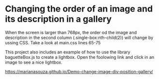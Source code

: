# Changing the order of an image and its description in a gallery

When the screen is larger than 768px, the order od the image and description in the second column (.single-box:nth-child(2)) will change by ussing CSS. Take a look at main.css lines 65-75

This project also includes an example of how to use the library baguetteBox.js to create a lightbox. Open the foolowing link and click in an image to see a nice lightbox.

https://marianasouza.github.io/Demo-change-image-div-position-gallery/
